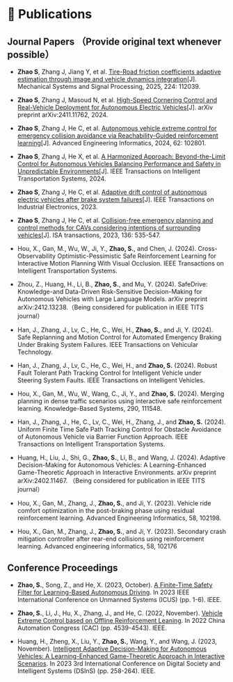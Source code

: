 
# 📝 Publications
## Journal Papers （Provide original text whenever possible）

- **Zhao S**, Zhang J, Jiang Y, et al. [Tire-Road friction coefficients adaptive estimation through image and vehicle dynamics integration](https://drive.google.com/file/d/1zTifikSaW06fIksXDjQr9h7dws8O3gsA/view?usp=share_link)[J]. Mechanical Systems and Signal Processing, 2025, 224: 112039.

- **Zhao S**, Zhang J, Masoud N, et al. [High-Speed Cornering Control and Real-Vehicle Deployment for Autonomous Electric Vehicles](https://arxiv.org/pdf/2411.11762)[J]. arXiv preprint arXiv:2411.11762, 2024.

- **Zhao S**, Zhang J, He C, et al. [Autonomous vehicle extreme control for emergency collision avoidance via Reachability-Guided reinforcement learning](https://drive.google.com/file/d/1dHCw_m89mbfJl-yPkBv-qhTq8YIDRSsJ/view?usp=share_link)[J]. Advanced Engineering Informatics, 2024, 62: 102801.

- **Zhao S**, Zhang J, He X, et al. [A Harmonized Approach: Beyond-the-Limit Control for Autonomous Vehicles Balancing Performance and Safety in Unpredictable Environments](https://drive.google.com/file/d/1_Hbn5ef1CwqQCXYf1hKjABz296mYkgFT/view?usp=share_link)[J]. IEEE Transactions on Intelligent Transportation Systems, 2024.

- **Zhao S**, Zhang J, He C, et al. [Adaptive drift control of autonomous electric vehicles after brake system failures](https://drive.google.com/file/d/1DRHJwYoV7T6gSx6Av7GBnJkuxJ--IC87/view?usp=sharing)[J]. IEEE Transactions on Industrial Electronics, 2023.

- **Zhao S**, Zhang J, He C, et al. [Collision-free emergency planning and control methods for CAVs considering intentions of surrounding vehicles](https://drive.google.com/file/d/1ECb2eiULj8DFUzP41ASp0b41AI3o1mUL/view?usp=sharing)[J]. ISA transactions, 2023, 136: 535-547.

- Hou, X., Gan, M., Wu, W., Ji, Y., **Zhao, S.**, and Chen, J. (2024). Cross-Observability Optimistic-Pessimistic Safe Reinforcement Learning for Interactive Motion Planning With Visual Occlusion. IEEE Transactions on Intelligent Transportation Systems.

- Zhou, Z., Huang, H., Li, B., **Zhao, S.**, and Mu, Y. (2024). SafeDrive: Knowledge-and Data-Driven Risk-Sensitive Decision-Making for Autonomous Vehicles with Large Language Models. arXiv preprint arXiv:2412.13238.（Being considered for publication in IEEE TITS journal）

- Han, J., Zhang, J., Lv, C., He, C., Wei, H., **Zhao, S.**, and Ji, Y. (2024). Safe Replanning and Motion Control for Automated Emergency Braking Under Braking System Failures. IEEE Transactions on Vehicular Technology.

- Han, J., Zhang, J., Lv, C., He, C., Wei, H., and **Zhao, S.** (2024). Robust Fault Tolerant Path Tracking Control for Intelligent Vehicle under Steering System Faults. IEEE Transactions on Intelligent Vehicles.

- Hou, X., Gan, M., Wu, W., Wang, C., Ji, Y., and **Zhao, S.** (2024). Merging planning in dense traffic scenarios using interactive safe reinforcement learning. Knowledge-Based Systems, 290, 111548.

- Han, J., Zhang, J., He, C., Lv, C., Wei, H., Zhang, J., and **Zhao, S.** (2024). Uniform Finite Time Safe Path Tracking Control for Obstacle Avoidance of Autonomous Vehicle via Barrier Function Approach. IEEE Transactions on Intelligent Transportation Systems.

- Huang, H., Liu, J., Shi, G., **Zhao, S.**, Li, B., and Wang, J. (2024). Adaptive Decision-Making for Autonomous Vehicles: A Learning-Enhanced Game-Theoretic Approach in Interactive Environments. arXiv preprint arXiv:2402.11467. （Being considered for publication in IEEE TITS journal）

- Hou, X., Gan, M., Zhang, J., **Zhao, S.**, and Ji, Y. (2023). Vehicle ride comfort optimization in the post-braking phase using residual reinforcement learning. Advanced Engineering Informatics, 58, 102198.

- Hou, X., Gan, M., Zhang, J., **Zhao, S.**, and Ji, Y. (2023). Secondary crash mitigation controller after rear-end collisions using reinforcement learning. Advanced engineering informatics, 58, 102176
## Conference Proceedings

- **Zhao, S.**, Song, Z., and He, X. (2023, October). [A Finite-Time Safety Filter for Learning-Based Autonomous Driving](https://drive.google.com/file/d/10KBNfvDTjCqqQ5c1vY6YNjazuO0zYpQp/view?usp=sharing). In 2023 IEEE International Conference on Unmanned Systems (ICUS) (pp. 1-6). IEEE.

- **Zhao, S.**, Li, J., Hu, X., Zhang, J., and He, C. (2022, November). [Vehicle Extreme Control based on Offline Reinforcement Leaning](https://drive.google.com/file/d/15DzSQXEpZ2R1TXRJKxyecE2d_uNh5IVF/view?usp=share_link). In 2022 China Automation Congress (CAC) (pp. 4539-4543). IEEE.

- Huang, H., Zheng, X., Liu, Y., **Zhao, S.**, Wang, Y., and Wang, J. (2023, November). [Intelligent Adaptive Decision-Making for Autonomous Vehicles: A Learning-Enhanced Game-Theoretic Approach in Interactive Scenarios](https://drive.google.com/file/d/19r-ZDheuFTYboFM1y8zyxn_AvNu4lcez/view?usp=sharing). In 2023 3rd International Conference on Digital Society and Intelligent Systems (DSInS) (pp. 258-264). IEEE.
